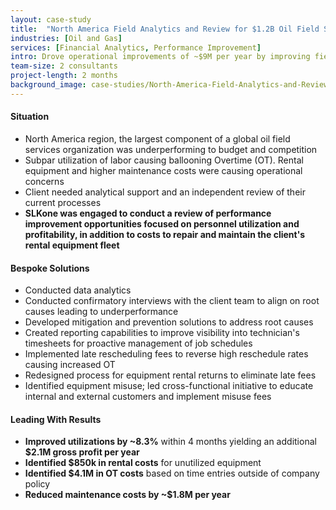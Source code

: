 ```yaml
---
layout: case-study
title:  "North America Field Analytics and Review for $1.2B Oil Field Services Organization​"
industries: [Oil and Gas]
services: [Financial Analytics, Performance Improvement]
intro: Drove operational improvements of ~$9M per year by improving field labor utilization and reducing equipment maintenance and rental costs
team-size: 2 consultants
project-length: 2 months
background_image: case-studies/North-America-Field-Analytics-and-Review-for-$1.2B-Oil-Field-Services-Organization.jpg
---
```


#### Situation
- North America region, the largest component of a global oil field services organization was underperforming to budget and competition​
- Subpar utilization of labor causing ballooning Overtime (OT). Rental equipment and higher maintenance costs were causing operational concerns​
- Client needed analytical support and an independent review of their current processes​
- **SLKone was engaged to conduct a review of performance improvement opportunities focused on personnel utilization and profitability, in addition to costs to repair and maintain the client's rental equipment fleet**

#### Bespoke Solutions
- Conducted data analytics​
- Conducted confirmatory interviews with the client team to align on root causes leading to underperformance​
- Developed mitigation and prevention solutions to address root causes​
- Created reporting capabilities to improve visibility into technician's timesheets for proactive management of job schedules​
- Implemented late rescheduling fees to reverse high reschedule rates causing increased OT​
- Redesigned process for equipment rental returns to eliminate late fees​
- Identified equipment misuse; led cross-functional initiative to educate internal and external customers and implement misuse fees

#### Leading With Results
- **Improved utilizations by ~8.3%** within 4 months yielding an additional **$2.1M gross profit per year​**
- **Identified $850k in rental costs** for unutilized equipment​
- **Identified $4.1M in OT costs** based on time entries outside of company policy​
- **Reduced maintenance costs by ~$1.8M per year**
